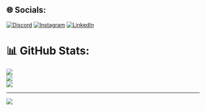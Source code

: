 
## 🌐 Socials:
[![Discord](https://img.shields.io/badge/Discord-%237289DA.svg?logo=discord&logoColor=white)](https://discord.gg/683288818501156939) [![Instagram](https://img.shields.io/badge/Instagram-%23E4405F.svg?logo=Instagram&logoColor=white)](https://instagram.com/_j__s__p_) [![LinkedIn](https://img.shields.io/badge/LinkedIn-%230077B5.svg?logo=linkedin&logoColor=white)](https://linkedin.com/in/JugrajSInghPelia) 
# 📊 GitHub Stats:
![](https://github-readme-stats.vercel.app/api?username=Jugraj2021&theme=dark&hide_border=false&include_all_commits=true&count_private=true)<br/>
![](https://github-readme-streak-stats.herokuapp.com/?user=Jugraj2021&theme=dark&hide_border=false)<br/>
![](https://github-readme-stats.vercel.app/api/top-langs/?username=Jugraj2021&theme=dark&hide_border=false&include_all_commits=true&count_private=true&layout=compact)

---
[![](https://visitcount.itsvg.in/api?id=Jugraj2021&icon=0&color=0)](https://visitcount.itsvg.in)

<!-- Proudly created with GPRM ( https://gprm.itsvg.in ) -->
